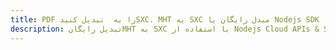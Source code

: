---title: PDF را به  تبدیل کنیدSXC، MHT به SXC مبدل رایگان یا Nodejs SDKdescription: تبدیل رایگانMHT به SXC با استفاده از Nodejs Cloud APIs & SDK همچنین اسناد PDF را در Cloud ایجاد، ویرایش و رندر کنید.---